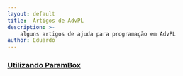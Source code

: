 ```yaml
---
layout: default
title:  Artigos de AdvPL
description: >-
    alguns artigos de ajuda para programação em AdvPL
author: Eduardo
---
```


### [Utilizando ParamBox](parambox)